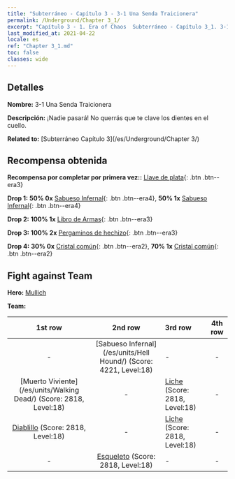 ```yaml
---
title: "Subterráneo - Capítulo 3 - 3-1 Una Senda Traicionera"
permalink: /Underground/Chapter 3_1/
excerpt: "Capítulo 3 - 1. Era of Chaos  Subterráneo - Capítulo 3_1. 3-1 Una Senda Traicionera"
last_modified_at: 2021-04-22
locale: es
ref: "Chapter 3_1.md"
toc: false
classes: wide
---
```


## Detalles

 **Nombre:** 3-1 Una Senda Traicionera

 **Descripción:** ¡Nadie pasará! No querrás que te clave los dientes en el cuello.

 **Related to:** [Subterráneo Capítulo 3](/es/Underground/Chapter 3/)

## Recompensa obtenida

 **Recompensa por completar por primera vez::** [Llave de plata](/ItemsES/con_693/){: .btn .btn--era3}

 **Drop 1:** **50% 0x** [Sabueso Infernal](/ItemsES/unt_228/){: .btn .btn--era4}, **50% 1x** [Sabueso Infernal](/ItemsES/unt_228/){: .btn .btn--era4}

 **Drop 2:** **100% 1x** [Libro de Armas](/ItemsES/mat_18/){: .btn .btn--era3}

 **Drop 3:** **100% 2x** [Pergaminos de hechizo](/ItemsES/con_694/){: .btn .btn--era3}

 **Drop 4:** **30% 0x** [Cristal común](/ItemsES/mat_11/){: .btn .btn--era2}, **70% 1x** [Cristal común](/ItemsES/mat_11/){: .btn .btn--era2}


## Fight against Team
 **Hero:** [Mullich](/es/heroes/Mullich/)

 **Team:**


  | 1st row | 2nd row | 3rd row | 4th row |
  |:----:|:----:|:----|:----:|
  | - | [Sabueso Infernal](/es/units/Hell Hound/) (Score: 4221, Level:18)  | - | - |
  | [Muerto Viviente](/es/units/Walking Dead/) (Score: 2818, Level:18)  | - | [Liche](/es/units/Lich/) (Score: 2818, Level:18)  | - |
  | [Diablillo](/es/units/Imp/) (Score: 2818, Level:18)  | - | [Liche](/es/units/Lich/) (Score: 2818, Level:18)  | - |
  | - | [Esqueleto](/es/units/Skeleton/) (Score: 2818, Level:18)  | - | - |


